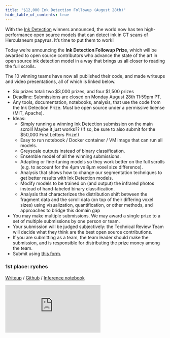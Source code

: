 ```yaml
---
title: "$12,000 Ink Detection Followup (August 28th)"
hide_table_of_contents: true
---
```


<head>
  <html data-theme="dark" />

  <meta
    name="description"
    content="A $1,000,000+ machine learning and computer vision competition"
  />

  <meta property="og:type" content="website" />
  <meta property="og:url" content="https://scrollprize.org" />
  <meta property="og:title" content="Vesuvius Challenge" />
  <meta
    property="og:description"
    content="A $1,000,000+ machine learning and computer vision competition"
  />
  <meta
    property="og:image"
    content="https://scrollprize.org/img/social/opengraph.jpg"
  />

  <meta property="twitter:card" content="summary_large_image" />
  <meta property="twitter:url" content="https://scrollprize.org" />
  <meta property="twitter:title" content="Vesuvius Challenge" />
  <meta
    property="twitter:description"
    content="A $1,000,000+ machine learning and computer vision competition"
  />
  <meta
    property="twitter:image"
    content="https://scrollprize.org/img/social/opengraph.jpg"
  />
</head>

With the [Ink Detection](winners#100000-ink-detection-july-14-2023) winners announced, the world now has ten high-performance open source models that can detect ink in CT scans of Herculaneum papyrus. It’s time to put them to work!

Today we’re announcing the **Ink Detection Followup Prize**, which will be awarded to open source contributors who advance the state of the art in open source ink detection model in a way that brings us all closer to reading the full scrolls.

The 10 winning teams have now all published their code, and made writeups and video presentations, all of which is linked below.

* Six prizes total: two $3,000 prizes, and four $1,500 prizes
* Deadline: Submissions are closed on Monday August 28th 11:59pm PT.
* Any tools, documentation, notebooks, analysis, that use the code from the Ink Detection Prize. Must be open source under a permissive license (MIT, Apache).
* Ideas:
  * Simply running a winning Ink Detection submission on the main scroll! Maybe it just works?? (If so, be sure to also submit for the $50,000 First Letters Prize!)
  * Easy to run notebook / Docker container / VM image that can run all models.
  * Greyscale outputs instead of binary classification.
  * Ensemble model of all the winning submissions.
  * Adapting or fine-tuning models so they work better on the full scrolls (e.g. to account for the 4µm vs 8µm voxel size difference).
  * Analysis that shows how to change our segmentation techniques to get better results with Ink Detection models.
  * Modify models to be trained on (and output) the infrared photos instead of hand-labeled binary classification.
  * Analysis that characterizes the distribution shift between the fragment data and the scroll data (on top of their differing voxel sizes) using visualization, quantification, or other methods, and approaches to bridge this domain gap
* You may make multiple submissions. We may award a single prize to a set of multiple submissions by one person or team.
* Your submission will be judged subjectively: the Technical Review Team will decide what they think are the best open source contributions.
* If you are submitting as a team, the team leader should make the submission, and is responsible for distributing the prize money among the team.
* Submit using [this form](https://forms.gle/4DU4rNTYqNhyGRKVA).


### 1st place: ryches

<p><a href="https://www.kaggle.com/competitions/vesuvius-challenge-ink-detection/discussion/417496">Writeup</a> / <a href="https://github.com/ainatersol/Vesuvius-InkDetection">Github</a> / <a href="https://www.kaggle.com/code/ryches/1st-place-solution">Inference notebook</a></p>


<iframe className="w-[100%] max-w-[400px] mb-4 aspect-video" src="https://www.youtube-nocookie.com/embed/IWySc8s00P0" frameBorder="0" allow="accelerometer; autoplay; clipboard-write; encrypted-media; gyroscope; picture-in-picture; web-share" allowFullScreen />


### 2nd place: RTX23090

<p><a href="https://www.kaggle.com/competitions/vesuvius-challenge-ink-detection/discussion/417255">Writeup</a> / <a href="https://github.com/mipypf/Vesuvius-Challenge">Github</a> / <a href="https://www.kaggle.com/code/mipypf/ink-segmentation-2-5d-3dcnn-resnet3dcsn-fp16fold01?scriptVersionId=132226669">Inference notebook</a></p>

<iframe className="w-[100%] max-w-[400px] mb-4 aspect-video" src="https://www.youtube-nocookie.com/embed/lmuyUMA-g1Y" frameBorder="0" allow="accelerometer; autoplay; clipboard-write; encrypted-media; gyroscope; picture-in-picture; web-share" allowFullScreen />

### 3rd place: wuyu

<p><a href="https://www.kaggle.com/competitions/vesuvius-challenge-ink-detection/discussion/417536">Writeup</a> / <a href="https://github.com/traptinblur/VCID_2023_3rd_place_code/tree/main">Github</a> / <a href="https://www.kaggle.com/code/traptinblur/3rd-place-ensemble-576-8-384-6-224-8?scriptVersionId=135437978">Inference notebook </a></p>

<iframe className="w-[100%] max-w-[400px] mb-4 aspect-video" src="https://www.youtube-nocookie.com/embed/YF0l9LuoMAg" frameBorder="0" allow="accelerometer; autoplay; clipboard-write; encrypted-media; gyroscope; picture-in-picture; web-share" allowFullScreen />

### 4th place: POSCO DX - Heeyoung Ahn

<p><a href="https://www.kaggle.com/competitions/vesuvius-challenge-ink-detection/discussion/417779">Writeup</a> / <a href="https://github.com/AhnHeeYoung/Competition/tree/master/kaggle">Github</a> / <a href="https://www.kaggle.com/code/ahnheeyoung1/ink-detection-inference/input?scriptVersionId=136610637">Inference notebook</a></p>

<iframe className="w-[100%] max-w-[400px] mb-4 aspect-video" src="https://www.youtube-nocookie.com/embed/-Bbd8nCN3fo" frameBorder="0" allow="accelerometer; autoplay; clipboard-write; encrypted-media; gyroscope; picture-in-picture; web-share" allowFullScreen />

### 5th place: Aksell

<p><a href="https://www.kaggle.com/competitions/vesuvius-challenge-ink-detection/discussion/417642">Writeup</a> / <a href="https://github.com/aksell1981/inkdet_solution">Github</a> / <a href="https://www.kaggle.com/code/aksell7/3dresnet18-3dresnet34-infer/notebook">Inference notebook </a></p>

### 6th place: chumajin

<p><a href="https://www.kaggle.com/competitions/vesuvius-challenge-ink-detection/discussion/417274">Writeup</a> / <a href="https://github.com/chumajin/kaggle-VCID">Github</a> / <a href="https://www.kaggle.com/code/chumajin/vcid-6th-place-inference">Inference notebook</a></p>

<iframe className="w-[100%] max-w-[400px] mb-4 aspect-video" src="https://www.youtube-nocookie.com/embed/oTGY_LBhxhc" frameBorder="0" allow="accelerometer; autoplay; clipboard-write; encrypted-media; gyroscope; picture-in-picture; web-share" allowFullScreen />

### 7th place: OverthINKingSegmenter

<p><a href="https://www.kaggle.com/competitions/vesuvius-challenge-ink-detection/discussion/417430">Writeup</a> / <a href="https://github.com/MIC-DKFZ/OverthINKingSegmenter">Github</a> / inference in repo</p>

### 8th place: Luck is all you need

<p><a href="https://www.kaggle.com/competitions/vesuvius-challenge-ink-detection/discussion/417383">Writeup</a> / <a href="https://github.com/flyyufelix/vesuvius_challenge_8th_place_solution">Github</a> / inference in repo</p>

<iframe className="w-[100%] max-w-[400px] mb-4 aspect-video" src="https://www.youtube-nocookie.com/embed/zlP1Ig1eVJ0" frameBorder="0" allow="accelerometer; autoplay; clipboard-write; encrypted-media; gyroscope; picture-in-picture; web-share" allowFullScreen />

### 9th place: still 1 fold, 2 net

<p><a href="https://www.kaggle.com/competitions/vesuvius-challenge-ink-detection/discussion/417361">Writeup</a> / <a href="https://github.com/hengck23/solution-vesuvius-challenge-ink-detection">Github</a> / <a href="https://www.kaggle.com/code/hengck23/9th-place-final-ensemble-v1/notebook?scriptVersionId=136499959">Inference notebook</a></p>

<iframe className="w-[100%] max-w-[400px] mb-4 aspect-video" src="https://www.youtube-nocookie.com/embed/osN_MHBbhy4" frameBorder="0" allow="accelerometer; autoplay; clipboard-write; encrypted-media; gyroscope; picture-in-picture; web-share" allowFullScreen />

### 10th place: Feng Qilong

<p><a href="https://www.kaggle.com/competitions/vesuvius-challenge-ink-detection/discussion/417363">Writeup</a> / <a href="https://github.com/fengql123/kaggle-vesuvius-10th-place-solution/tree/main">Github</a> / <a href="https://www.kaggle.com/code/fengqilong/vesuvius-inference">Inference notebook</a></p>

<iframe className="w-[100%] max-w-[400px] mb-4 aspect-video" src="https://www.youtube-nocookie.com/embed/pJ7aec_Lux0" frameBorder="0" allow="accelerometer; autoplay; clipboard-write; encrypted-media; gyroscope; picture-in-picture; web-share" allowFullScreen />
